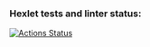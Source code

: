 ### Hexlet tests and linter status:
[![Actions Status](https://github.com/YuraOneAndOnly/qa-auto-engineer-javascript-project-89/actions/workflows/hexlet-check.yml/badge.svg)](https://github.com/YuraOneAndOnly/qa-auto-engineer-javascript-project-89/actions)